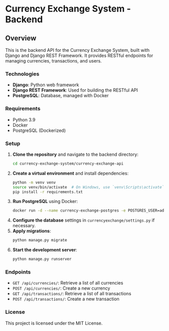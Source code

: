 
# Currency Exchange System - Backend

## Overview
This is the backend API for the Currency Exchange System, built with Django and Django REST Framework. It provides RESTful endpoints for managing currencies, transactions, and users.

### Technologies
- **Django**: Python web framework
- **Django REST Framework**: Used for building the RESTful API
- **PostgreSQL**: Database, managed with Docker

### Requirements
- Python 3.9
- Docker
- PostgreSQL (Dockerized)

### Setup
1. **Clone the repository** and navigate to the backend directory:
   ```bash
   cd currency-exchange-system/currency-exchange-api
   ```
2. **Create a virtual environment** and install dependencies:
   ```bash
   python -m venv venv
   source venv/bin/activate  # On Windows, use `venv\Scripts\activate`
   pip install -r requirements.txt
   ```
3. **Run PostgreSQL** using Docker:
   ```bash
   docker run -d --name currency-exchange-postgres -e POSTGRES_USER=admin -e POSTGRES_PASSWORD=admin123 -e POSTGRES_DB=currency_exchange -p 5432:5432 postgres
   ```
4. **Configure the database** settings in `currencyexchange/settings.py` if necessary.
5. **Apply migrations**:
   ```bash
   python manage.py migrate
   ```
6. **Start the development server**:
   ```bash
   python manage.py runserver
   ```

### Endpoints
- `GET /api/currencies/`: Retrieve a list of all currencies
- `POST /api/currencies/`: Create a new currency
- `GET /api/transactions/`: Retrieve a list of all transactions
- `POST /api/transactions/`: Create a new transaction

### License
This project is licensed under the MIT License.
